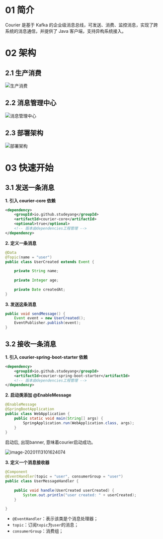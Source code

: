 # 01 简介

Courier 是基于 Kafka 的企业级消息总线，可发送、消费、监控消息，实现了跨系统的消息通信，并提供了 Java 客户端，支持异构系统接入。

# 02 架构

## 2.1 生产消费

![生产消费](https://technotes.oss-cn-shenzhen.aliyuncs.com/2023/image-20240407163049838.png)

## 2.2 消息管理中心

![消息管理中心](https://technotes.oss-cn-shenzhen.aliyuncs.com/2023/image-20240407163124268.png)

## 2.3 部署架构

![部署架构](https://technotes.oss-cn-shenzhen.aliyuncs.com/2023/image-20240407163238282.png)

# 03 快速开始

## 3.1 发送一条消息

**1. 引入 courier-core 依赖**

```xml
<dependency>
    <groupId>io.github.studeyang</groupId>
    <artifactId>courier-core</artifactId>
    <optional>true</optional>
    <!-- 版本由dependencies工程管理 -->
</dependency>
```

**2. 定义一条消息**

```java
@Data
@Topic(name = "user")
public class UserCreated extends Event {
 
    private String name;
 
    private Integer age;
 
    private Date createdAt;
}
```

**3. 发送这条消息**

```java
public void sendMessage() {
    Event event = new UserCreated();
    EventPublisher.publish(event);
}
```

## 3.2 接收一条消息

**1. 引入 courier-spring-boot-starter 依赖**

```xml
<dependency>
    <groupId>io.github.studeyang</groupId>
    <artifactId>courier-spring-boot-starter</artifactId>
    <!-- 版本由dependencies工程管理 -->
</dependency>
```

**2. 启动类添加 @EnableMessage**

```java
@EnableMessage
@SpringBootApplication
public class WebApplication {
    public static void main(String[] args) {
        SpringApplication.run(WebApplication.class, args);
    }
}
```

启动后, 出现banner, 意味着courier启动成功。

![image-20201113101624074](https://technotes.oss-cn-shenzhen.aliyuncs.com/2021/images/image-20201113101624074.png)

**3. 定义一个消息接收器**

```java
@Component
@EventHandler(topic = "user", consumerGroup = "user")
public class UserMessageHandler {
 
    public void handle(UserCreated userCreated) {
        System.out.println("user created: " + userCreated);
    }

}
```

- `@EventHandler`：表示该类是个消息处理器；
- `topic`：订阅`topic`为`user`的消息；
- `consumerGroup`：消费组；


